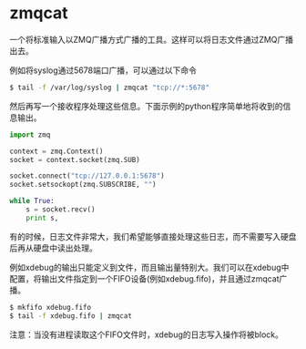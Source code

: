 # zmqcat

一个将标准输入以ZMQ广播方式广播的工具。这样可以将日志文件通过ZMQ广播出去。


例如将syslog通过5678端口广播，可以通过以下命令

```sh
$ tail -f /var/log/syslog | zmqcat "tcp://*:5678"
```

然后再写一个接收程序处理这些信息。下面示例的python程序简单地将收到的信息输出。

```python
import zmq

context = zmq.Context()
socket = context.socket(zmq.SUB)

socket.connect("tcp://127.0.0.1:5678")
socket.setsockopt(zmq.SUBSCRIBE, "")

while True:
    s = socket.recv()
    print s,
```

有的时候，日志文件非常大，我们希望能够直接处理这些日志，而不需要写入硬盘后再从硬盘中读出处理。

例如xdebug的输出只能定义到文件，而且输出量特别大。我们可以在xdebug中配置，将输出文件指定到一个FIFO设备(例如xdebug.fifo)，并且通过zmqcat广播。

```sh
$ mkfifo xdebug.fifo
$ tail -f xdebug.fifo | zmqcat
```

注意：当没有进程读取这个FIFO文件时，xdebug的日志写入操作将被block。

